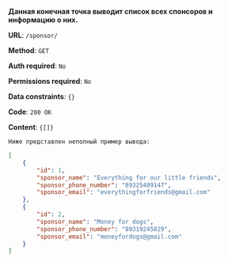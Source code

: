 **Данная конечная точка выводит список всех спонсоров и информацию о них.**

**URL**: `/sponsor/`

**Method**: `GET`

**Auth required**: `No`

**Permissions required**: `No`

**Data constraints**: `{}`

**Code**: `200 OK`

**Content**: `{[]}`

`Ниже представлен неполный пример вывода:`

``` json
[
    {
        "id": 1,
        "sponsor_name": "Everything for our little friends",
        "sponsor_phone_number": "89325409147",
        "sponsor_email": "everythingforfriends@gmail.com"
    },
    {
        "id": 2,
        "sponsor_name": "Money for dogs",
        "sponsor_phone_number": "89319245029",
        "sponsor_email": "moneyfordogs@gmail.com"
    }
]
```